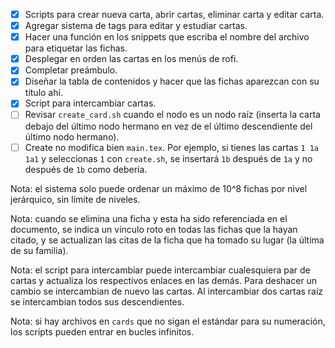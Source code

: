 - [X] Scripts para crear nueva carta, abrir cartas, eliminar carta y editar carta.
- [X] Agregar sistema de tags para editar y estudiar cartas.
- [X] Hacer una función en los snippets que escriba el nombre del archivo para etiquetar las fichas.
- [X] Desplegar en orden las cartas en los menús de rofi.
- [X] Completar preámbulo.
- [X] Diseñar la tabla de contenidos y hacer que las fichas aparezcan con su título ahí.
- [X] Script para intercambiar cartas.
- [ ] Revisar `create_card.sh` cuando el nodo es un nodo raíz (inserta la carta debajo del último nodo hermano en vez de el último descendiente del último nodo hermano).
- [ ] Create no modifica bien `main.tex`. Por ejemplo, si tienes las cartas `1 1a 1a1` y seleccionas `1` con `create.sh`, se insertará `1b` después de `1a` y no después de `1b` como debería.

Nota: el sistema solo puede ordenar un máximo de 10^8 fichas por nivel jerárquico, sin límite de niveles.

Nota: cuando se elimina una ficha y esta ha sido referenciada en el documento, se indica un vínculo roto en todas las fichas que la hayan citado, y se actualizan las citas de la ficha que ha tomado su lugar (la última de su familia).

Nota: el script para intercambiar puede intercambiar cualesquiera par de cartas y actualiza los respectivos enlaces en las demás. Para deshacer un cambio se intercambian de nuevo las cartas. Al intercambiar dos cartas raíz se intercambian todos sus descendientes.

Nota: si hay archivos en `cards` que no sigan el estándar para su numeración, los scripts pueden entrar en bucles infinitos.
